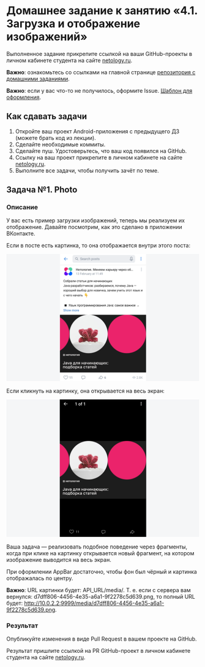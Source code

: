# Домашнее задание к занятию «4.1. Загрузка и отображение изображений»

Выполненное задание прикрепите ссылкой на ваши GitHub-проекты в личном кабинете студента на сайте [netology.ru](https://netology.ru).

**Важно**: ознакомьтесь со ссылками на главной странице [репозитория с домашними заданиями](../README.md).

**Важно**: если у вас что-то не получилось, оформите Issue. [Шаблон для оформления](../report-requirements.md).

## Как сдавать задачи

1. Откройте ваш проект Android-приложения с предыдущего ДЗ (можете брать код из лекции).
1. Сделайте необходимые коммиты.
1. Сделайте пуш. Удостоверьтесь, что ваш код появился на GitHub.
1. Ссылку на ваш проект прикрепите в личном кабинете на сайте [netology.ru](https://netology.ru).
1. Выполните все задачи, чтобы получить зачёт по теме.

## Задача №1. Photo

### Описание

У вас есть пример загрузки изображений, теперь мы реализуем их отображение. Давайте посмотрим, как это сделано в приложении ВКонтакте.

Если в посте есть картинка, то она отображается внутри этого поста:

![](pic/01.png)

Если кликнуть на картинку, она открывается на весь экран:

![](pic/02.png)

Ваша задача — реализовать подобное поведение через фрагменты, когда при клике на картинку открывается новый фрагмент, на котором изображение выводится на весь экран.

При оформлении AppBar достаточно, чтобы фон был чёрный и картинка отображалась по центру.

**Важно**: URL картинки будет: API_URL/media/<id>. Т. е. если с сервера вам вернулся: d7dff806-4456-4e35-a6a1-9f2278c5d639.png, то полный URL будет: http://10.0.2.2:9999/media/d7dff806-4456-4e35-a6a1-9f2278c5d639.png.


### Результат

Опубликуйте изменения в виде Pull Request в вашем проекте на GitHub.

Результат пришлите ссылкой на PR GitHub-проект в личном кабинете студента на сайте [netology.ru](https://netology.ru).
